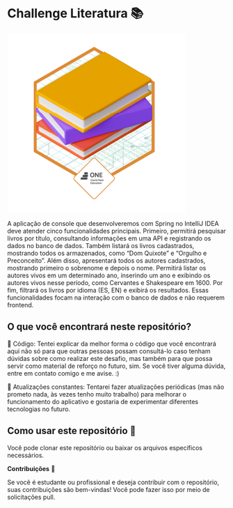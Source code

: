 # Challenge Literatura 📚

![Medallita](./imagenes/badge%20literalura.png)

A aplicação de console que desenvolveremos com Spring no IntelliJ IDEA deve atender cinco funcionalidades principais. Primeiro, permitirá pesquisar livros por título, consultando informações em uma API e registrando os dados no banco de dados. Também listará os livros cadastrados, mostrando todos os armazenados, como “Dom Quixote” e “Orgulho e Preconceito”. Além disso, apresentará todos os autores cadastrados, mostrando primeiro o sobrenome e depois o nome. Permitirá listar os autores vivos em um determinado ano, inserindo um ano e exibindo os autores vivos nesse período, como Cervantes e Shakespeare em 1600. Por fim, filtrará os livros por idioma (ES, EN) e exibirá os resultados. Essas funcionalidades focam na interação com o banco de dados e não requerem frontend.


## O que você encontrará neste repositório?

📓 Código: Tentei explicar da melhor forma o código que você encontrará aqui não só para que outras pessoas possam consultá-lo caso tenham dúvidas sobre como realizar este desafio, mas também para que possa servir como material de reforço no futuro, sim. Se você tiver alguma dúvida, entre em contato comigo e me avise. :)


🔄 Atualizações constantes:
Tentarei fazer atualizações periódicas (mas não prometo nada, às vezes tenho muito trabalho) para melhorar o funcionamento do aplicativo e gostaria de experimentar diferentes tecnologias no futuro.

## Como usar este repositório 🤔
Você pode clonar este repositório ou baixar os arquivos específicos necessários.

**Contribuições** 🤝

Se você é estudante ou profissional e deseja contribuir com o repositório, suas contribuições são bem-vindas! Você pode fazer isso por meio de solicitações pull.